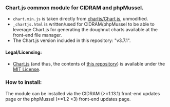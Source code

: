 ### Chart.js common module for CIDRAM and phpMussel.

- `chart.min.js` is taken directly from [chartjs/Chart.js](https://github.com/chartjs/Chart.js), unmodified.
- `_chartjs.html` is written/used for CIDRAM/phpMussel to be able to leverage Chart.js for generating the doughnut charts available at the front-end file manager.
- The Chart.js version included in this repository: "v3.7.1".

#### Legal/Licensing:
- [Chart.js](https://github.com/chartjs/Chart.js) (and thus, the contents of [this repository](https://github.com/Maikuolan/Chart.js-Common-Module)) is available under the [MIT License](https://opensource.org/licenses/MIT).

### How to install:
The module can be installed via the CIDRAM (>=1.13.1) front-end updates page or the phpMussel (>=1.2 <3) front-end updates page.
